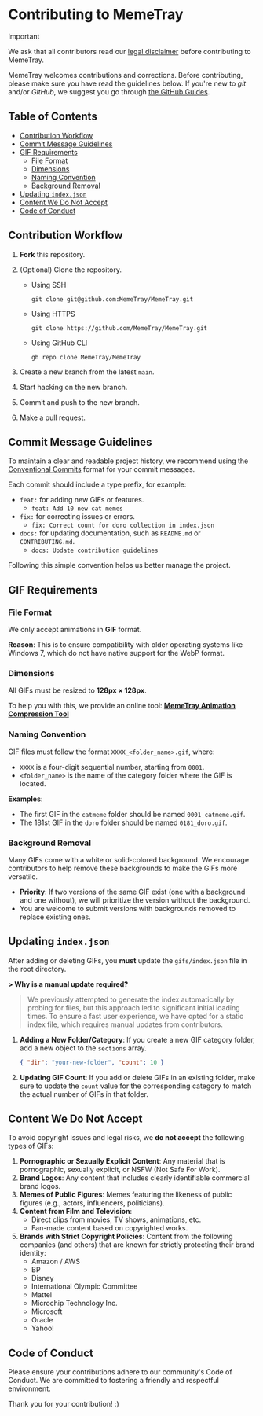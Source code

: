 # Contributing to MemeTray

> [!IMPORTANT]
> We ask that all contributors read our [legal disclaimer](./DISCLAIMER.md) before contributing to MemeTray.

MemeTray welcomes contributions and corrections. Before contributing, please make sure you have read the guidelines below. If you're new to _git_ and/or _GitHub_, we suggest you go through [the GitHub Guides](https://guides.github.com/introduction/flow/).

## Table of Contents

- [Contribution Workflow](#contribution-workflow)
- [Commit Message Guidelines](#commit-message-guidelines)
- [GIF Requirements](#gif-requirements)
  - [File Format](#file-format)
  - [Dimensions](#dimensions)
  - [Naming Convention](#naming-convention)
  - [Background Removal](#background-removal)
- [Updating `index.json`](#updating-indexjson)
- [Content We Do Not Accept](#content-we-do-not-accept)
- [Code of Conduct](#code-of-conduct)

## Contribution Workflow

1.  **Fork** this repository.
2.  (Optional) Clone the repository.

    -   Using SSH
        ```shell
        git clone git@github.com:MemeTray/MemeTray.git
        ```
    -   Using HTTPS
        ```shell
        git clone https://github.com/MemeTray/MemeTray.git
        ```
    -   Using GitHub CLI
        ```shell
        gh repo clone MemeTray/MemeTray
        ```

3.  Create a new branch from the latest `main`.
4.  Start hacking on the new branch.
5.  Commit and push to the new branch.
6.  Make a pull request.

## Commit Message Guidelines

To maintain a clear and readable project history, we recommend using the [Conventional Commits](https://www.conventionalcommits.org/en/v1.0.0/) format for your commit messages.

Each commit should include a type prefix, for example:
-   `feat:` for adding new GIFs or features.
    -   `feat: Add 10 new cat memes`
-   `fix:` for correcting issues or errors.
    -   `fix: Correct count for doro collection in index.json`
-   `docs:` for updating documentation, such as `README.md` or `CONTRIBUTING.md`.
    -   `docs: Update contribution guidelines`

Following this simple convention helps us better manage the project.

## GIF Requirements

### File Format

We only accept animations in **GIF** format.

**Reason**: This is to ensure compatibility with older operating systems like Windows 7, which do not have native support for the WebP format.

### Dimensions

All GIFs must be resized to **128px × 128px**.

To help you with this, we provide an online tool:
[**MemeTray Animation Compression Tool**](https://memetray.org/tools/animation-compression/)

### Naming Convention

GIF files must follow the format `XXXX_<folder_name>.gif`, where:
- `XXXX` is a four-digit sequential number, starting from `0001`.
- `<folder_name>` is the name of the category folder where the GIF is located.

**Examples**:
- The first GIF in the `catmeme` folder should be named `0001_catmeme.gif`.
- The 181st GIF in the `doro` folder should be named `0181_doro.gif`.

### Background Removal

Many GIFs come with a white or solid-colored background. We encourage contributors to help remove these backgrounds to make the GIFs more versatile.

- **Priority**: If two versions of the same GIF exist (one with a background and one without), we will prioritize the version without the background.
- You are welcome to submit versions with backgrounds removed to replace existing ones.

## Updating `index.json`

After adding or deleting GIFs, you **must** update the `gifs/index.json` file in the root directory.

**> Why is a manual update required?**
> We previously attempted to generate the index automatically by probing for files, but this approach led to significant initial loading times. To ensure a fast user experience, we have opted for a static index file, which requires manual updates from contributors.

1.  **Adding a New Folder/Category**:
    If you create a new GIF category folder, add a new object to the `sections` array.
    ```json
    { "dir": "your-new-folder", "count": 10 }
    ```

2.  **Updating GIF Count**:
    If you add or delete GIFs in an existing folder, make sure to update the `count` value for the corresponding category to match the actual number of GIFs in that folder.

## Content We Do Not Accept

To avoid copyright issues and legal risks, we **do not accept** the following types of GIFs:

1.  **Pornographic or Sexually Explicit Content**: Any material that is pornographic, sexually explicit, or NSFW (Not Safe For Work).
2.  **Brand Logos**: Any content that includes clearly identifiable commercial brand logos.
3.  **Memes of Public Figures**: Memes featuring the likeness of public figures (e.g., actors, influencers, politicians).
4.  **Content from Film and Television**:
    - Direct clips from movies, TV shows, animations, etc.
    - Fan-made content based on copyrighted works.
5.  **Brands with Strict Copyright Policies**: Content from the following companies (and others) that are known for strictly protecting their brand identity:
    - Amazon / AWS
    - BP
    - Disney
    - International Olympic Committee
    - Mattel
    - Microchip Technology Inc.
    - Microsoft
    - Oracle
    - Yahoo!

## Code of Conduct

Please ensure your contributions adhere to our community's Code of Conduct. We are committed to fostering a friendly and respectful environment.

Thank you for your contribution! :)
